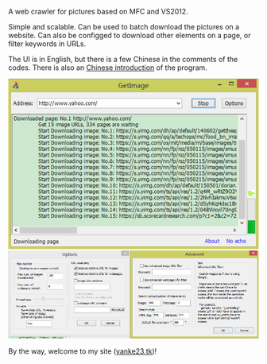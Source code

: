 A web crawler for pictures based on MFC and VS2012.

Simple and scalable. Can be used to batch download the pictures on a website. Can also be configged to download other elements on a page, or filter keywords in URLs.

The UI is in English, but there is a few Chinese in the comments of the codes. There is also an [Chinese introduction](http://blog.csdn.net/viggin/article/details/4546900) of the program.

![downloadUI](downloadUI.jpg)
![optionDlg](optionDlg.jpg)

By the way, welcome to my site ([yanke23.tk](yanke23.tk))!